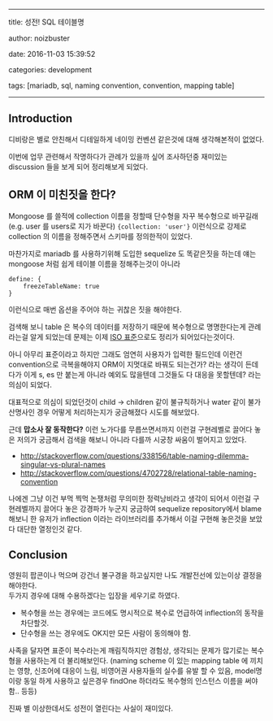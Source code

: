 
---

title: 성전! SQL 테이블명

author: noizbuster

date:   2016-11-03 15:39:52

categories: development

tags: [mariadb, sql, naming convention, convention, mapping table]

---

## Introduction

디비랑은 별로 안친해서 디테일하게 네이밍 컨벤션 같은것에 대해 생각해본적이 없었다.

이번에 업무 관련해서 작명하다가 관례가 있을까 싶어 조사하던중 재미있는 discussion 들을 보게 되어 정리해보게 되었다.

## ORM 이 미친짓을 한다?
Mongoose 를 쓸적에 collection 이름을 정할때 단수형을 자꾸 복수형으로 바꾸길래 (e.g. user 를 users로 지가 바꾼다) `{collection: 'user'}` 이런식으로 강제로 collection 의 이름을 정해주면서 스키마를 정의한적이 있었다.

마찬가지로 mariadb 를 사용하기위해 도입한 sequelize 도 똑같은짓을 하는데 얘는 mongoose 처럼 쉽게 테이블 이름을 정해주는것이 아니라
```
define: {
    freezeTableName: true
}
```
이런식으로 매번 옵션을 주어야 하는 귀찮은 짓을 해야한다.

검색해 보니 table 은 복수의 데이터를 저장하기 때문에 복수형으로 명명한다는게 관례라는걸 알게 되었는데 문제는 이제 [ISO 표준](https://en.wikipedia.org/wiki/ISO/IEC_11179)으로도 정리가 되어있다는것이다.

아니 아무리 표준이라고 하지만 그래도 엄연히 사용자가 입력한 필드인데 이런건 convention으로 극복을해야지 ORM이 지멋대로 바꿔도 되는건가? 라는 생각이 든데다가 이게 s, es 만 붙는게 아니라 예외도 많을텐데 그것들도 다 대응을 못할텐데? 라는 의심이 되었다.

대표적으로 의심이 되었던것이 child -> children 같이 불규칙하거나 water 같이 불가산명사인 경우 어떻게 처리하는지가 궁금해졌다 시도를 해보았다.

근데 __맙소사 잘 동작한다?__ 이런 노가다를 무릅쓰면서까지 이런걸 구현레벨로 끌어다 놓은 저의가 궁금해서 검색을 해보니 아니라 다를까 시궁창 싸움이 벌어지고 있었다.

* http://stackoverflow.com/questions/338156/table-naming-dilemma-singular-vs-plural-names
* http://stackoverflow.com/questions/4702728/relational-table-naming-convention

나에겐 그냥 이건 부먹 찍먹 논쟁처럼 무의미한 정력낭비라고 생각이 되어서 이런걸 구현레벨까지 끌어다 놓은 강경파가 누군지 궁금하여 sequelize repository에서 blame 해보니
한 유저가 inflection 이라는 라이브러리를 추가해서 이걸 구현해 놓은것을 보았다 대단한 열정인것 같다.

## Conclusion
영원히 팝콘이나 먹으며 강건너 불구경을 하고싶지만 나도 개발전선에 있는이상 결정을 해야한다.  
두가지 경우에 대해 수용하겠다는 입장을 세우기로 하였다.

* 복수형을 쓰는 경우에는 코드에도 명시적으로 복수로 언급하여 inflection의 동작을 차단할것.
* 단수형을 쓰는 경우에도 OK지만 모든 사람이 동의해야 함.

사족을 달자면 표준이 복수라는게 깨림직하지만 경험상, 생각되는 문제가 많기로는 복수형을 사용하는게 더 불리해보인다. (naming scheme 이 있는 mapping table 에 끼치는 영향, 신조어에 대응이 느림, 비영어권 사용자들의 실수를 유발 할 수 있음, model명이랑 동일 하게 사용하고 싶은경우 findOne 하더라도 복수형의 인스턴스 이름을 써야함.. 등등)

진짜 별 이상한데서도 성전이 열린다는 사실이 재미있다.
